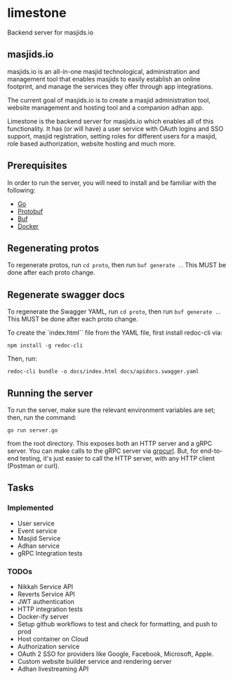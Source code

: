 # limestone
Backend server for masjids.io

## masjids.io
masjids.io is an all-in-one masjid technological, administration and management tool that enables masjids to easily establish an online footprint, and manage the services they offer through app integrations.

The current goal of masjids.io is to create a masjid administration tool, website management and hosting tool and a companion adhan app.

Limestone is the backend server for masjids.io which enables all of this functionality. It has (or will have) a user service
with OAuth logins and SSO support, masjid registration, setting roles for different users for a masjid, role based authorization, website hosting and much more. 

## Prerequisites

In order to run the server, you will need to install and be familiar with the following:

* [Go](https://go.dev/)
* [Protobuf](https://protobuf.dev/downloads/)
* [Buf](https://buf.build/)
* [Docker](https://bazel.build/)

## Regenerating protos

To regenerate protos, run `cd proto`, then run `buf generate .`. This MUST be done after each proto change.

## Regenerate swagger docs

To regenerate the Swagger YAML, run `cd proto`, then run `buf generate .`. This MUST be done after each proto change.

To create the `index.html`` file from the YAML file, first install redoc-cli via:

`npm install -g redoc-cli`

Then, run:

`redoc-cli bundle -o docs/index.html docs/apidocs.swagger.yaml`


## Running the server
To run the server, make sure the relevant environment variables are set; then, run the command:

`go run server.go`

from the root directory. This exposes both an HTTP server and a gRPC server. You can make calls to the gRPC server via [grpcurl](https://github.com/fullstorydev/grpcurl). But, for end-to-end testing, it's just easier to call the HTTP server, with any HTTP client (Postman or curl).

## Tasks

### Implemented

- User service
- Event service
- Masjid Service
- Adhan service
- gRPC Integration tests

### TODOs

- Nikkah Service API
- Reverts Service API
- JWT authentication
- HTTP integration tests
- Docker-ify server
- Setup github workflows to test and check for formatting, and push to prod
- Host container on Cloud
- Authorization service
- OAuth 2 SSO for providers like Google, Facebook, Microsoft, Apple.
- Custom website builder service and rendering server
- Adhan livestreaming API
